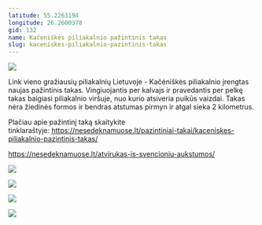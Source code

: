 ```yaml
---
latitude: 55.2263194
longitude: 26.2600378
gid: 132
name: Kačeniškės piliakalnio pažintinis takas
slug: kaceniskes-piliakalnio-pazintinis-takas
---
```

![](https://doc-00-ag-mymaps.googleusercontent.com/untrusted/hostedimage/ihucu48q9m5s1hftel5u85tfdc/99bvqa32kg2ilcdppdatr0g2ks/1641717000000/-WPmm_dsOCr8C_2Ftfdhs7CzXYdOD0wc/*/6AIsG_vY5oEZckN4goaalCJDNitCgh2TIJ0OiFk_TxutMcSW8QIegg2GConK4M8fqL-FMSZ2-22BO6d07YlkvAhx4qv7DppVLkar6chZiNMfAqiK46QjP0rrYYT3qkcuJDi8fhXTgxvxw7pBOdbTWdUQPV8naj2LaQPtNiitApCQQZsDAp5zKF6oLXDb8XgY_ng?session=0&fife)  
  
Link vieno gražiausių piliakalnių Lietuvoje - Kačėniškės piliakalnio įrengtas naujas pažintinis takas. Vingiuojantis per kalvajs ir pravedantis per pelkę takas baigiasi piliakalnio viršuje, nuo kurio atsiveria puikūs vaizdai. Takas nėra žiedinės formos ir bendras atstumas pirmyn ir atgal sieka 2 kilometrus.  
  
Plačiau apie pažintinį taką skaitykite tinklaraštyje: https://nesedeknamuose.lt/pazintiniai-takai/kaceniskes-piliakalnio-pazintinis-takas/  
  
https://nesedeknamuose.lt/atvirukas-is-svencioniu-aukstumos/  
  
![](https://doc-14-ag-mymaps.googleusercontent.com/untrusted/hostedimage/ihucu48q9m5s1hftel5u85tfdc/2rjv6jgfcbk72h41ucm55b9js8/1641717000000/-WPmm_dsOCr8C_2Ftfdhs7CzXYdOD0wc/*/6AIsG_vaCPDKJWJaHWXSudLccHgNwmC0p-eapGUe1jZnmCoKWvCYCeoVM8_geG0RIKQRcSWxC7HMW7JoNsUtKwoKpNwa8V66AfvQ76j_WeVdqJsc4EPDriEZUcdPZKwpJlT187es0ped50O8uHLPpCYxr9fK1hw70G95aU7RJtUFh6j736RqwJHWh9FVvFH1jfg?session=0&fife)  
  
![](https://doc-08-ag-mymaps.googleusercontent.com/untrusted/hostedimage/ihucu48q9m5s1hftel5u85tfdc/bc9fkc9em5hbii8qv3mtjv0rn0/1641717000000/-WPmm_dsOCr8C_2Ftfdhs7CzXYdOD0wc/*/6AIsG_vaUBgQdX0IEF6N4l9E-kL0aHPwxg0OHHlSfl1Ph-MVcnDMWMAXfq00EyHKqtMXsXdzHasoE6PzXihQc5f9uuedUqN_WtyjoJinngOHYblQggaRcgF0emiOeWHxCh0TSAvA6d4EJ6oc617aEnU1orfUYT_R4uP50SejhZUFfZlu-Pye3Rktrw3VjKeGA_g?session=0&fife)  
  
![](https://doc-08-ag-mymaps.googleusercontent.com/untrusted/hostedimage/ihucu48q9m5s1hftel5u85tfdc/nqfcfs0jgkji8da784b5a0740o/1641717000000/-WPmm_dsOCr8C_2Ftfdhs7CzXYdOD0wc/*/6AIsG_vbg6svmweJKNjX6464tXncqzh5FCD-YyoX45Nk5LwKxpESjUvkD1a5_wyO6gwLzcYqcGlVHHYDYmPxvg9acF2br-t-BYb95ZmBNllgi6dsh-dh2ssYh3aWrIIfgpNAH_NgWfrcXuZnCRisEZO88u9YE9T6Ji6_q6Sol0dYla3SmjU6yeNG6wfOrtrOquA?session=0&fife)  
  
![](https://doc-0g-ag-mymaps.googleusercontent.com/untrusted/hostedimage/ihucu48q9m5s1hftel5u85tfdc/rj3b1kn0r6r1lk4c1fctb989eo/1641717000000/-WPmm_dsOCr8C_2Ftfdhs7CzXYdOD0wc/*/6AIsG_vY6v8Ak8WVVA6y_YLXXsejQCiIvHvhLNeCqffSWMVIXIVu_2H4hikfDVQjAOEbsmcgqwbY8q8FfGTaMU6RUOxAd0wNfscpFks5B2Rz5bNJWXGSuUnp8iYjFH7csqCceZ2DyAznXRZRVP0vPTVQIvfcEr1E5dz1nVTUOALLYIqR-_eyoJVtw_hQoVtpaYw?session=0&fife)
